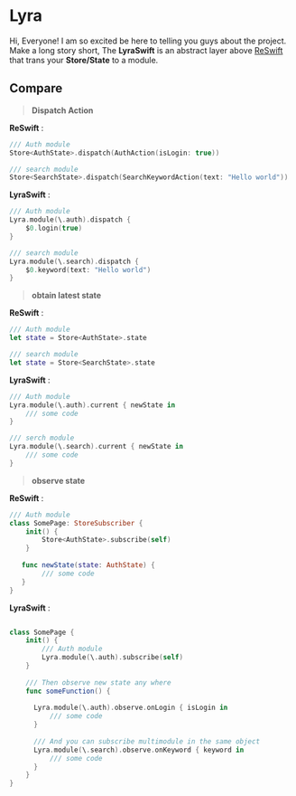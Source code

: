 # Lyra

Hi, Everyone! I am so excited be here to telling you guys about the project. Make a long story short, The **LyraSwift** is an abstract layer above [ReSwift](https://github.com/ReSwift/ReSwift) that trans your **Store/State** to a module.

## Compare
> **Dispatch Action**

**ReSwift** :
```Swift
/// Auth module
Store<AuthState>.dispatch(AuthAction(isLogin: true))

/// search module
Store<SearchState>.dispatch(SearchKeywordAction(text: "Hello world"))
```
**LyraSwift** :
```Swift
/// Auth module
Lyra.module(\.auth).dispatch {
    $0.login(true)
}

/// search module
Lyra.module(\.search).dispatch {
    $0.keyword(text: "Hello world")
}
```

> **obtain latest state**

**ReSwift** :
```Swift
/// Auth module
let state = Store<AuthState>.state

/// search module
let state = Store<SearchState>.state
```
**LyraSwift** :
```Swift
/// Auth module
Lyra.module(\.auth).current { newState in
    /// some code
}

/// serch module
Lyra.module(\.search).current { newState in
    /// some code
}
```

> **observe state**


**ReSwift** :
```Swift
/// Auth module
class SomePage: StoreSubscriber {
    init() {
        Store<AuthState>.subscribe(self)
    }
  
   func newState(state: AuthState) {
        /// some code
   }
}
```
**LyraSwift** :
```Swift

class SomePage {
    init() {
        /// Auth module
        Lyra.module(\.auth).subscribe(self)
    }
    
    /// Then observe new state any where
    func someFunction() {
      
      Lyra.module(\.auth).observe.onLogin { isLogin in
          /// some code
      }
      
      /// And you can subscribe multimodule in the same object
      Lyra.module(\.search).observe.onKeyword { keyword in
          /// some code
      }
    }
}

```



